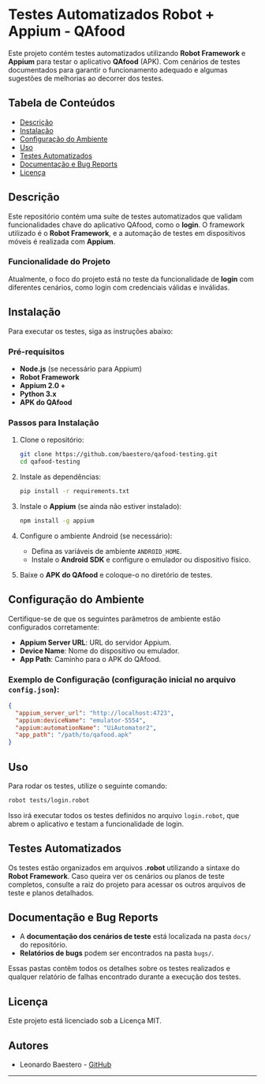 # Testes Automatizados Robot + Appium - QAfood

Este projeto contém testes automatizados utilizando **Robot Framework** e **Appium** para testar o aplicativo **QAfood** (APK). Com cenários de testes documentados para garantir o funcionamento adequado e algumas sugestões de melhorias ao decorrer dos testes.

## Tabela de Conteúdos

- [Descrição](#descrição)
- [Instalação](#instalação)
- [Configuração do Ambiente](#configuração-do-ambiente)
- [Uso](#uso)
- [Testes Automatizados](#testes-automatizados)
- [Documentação e Bug Reports](#documentação-e-bug-reports)
- [Licença](#licença)

## Descrição

Este repositório contém uma suíte de testes automatizados que validam funcionalidades chave do aplicativo QAfood, como o **login**. O framework utilizado é o **Robot Framework**, e a automação de testes em dispositivos móveis é realizada com **Appium**.

### Funcionalidade do Projeto

Atualmente, o foco do projeto está no teste da funcionalidade de **login** com diferentes cenários, como login com credenciais válidas e inválidas.

## Instalação

Para executar os testes, siga as instruções abaixo:

### Pré-requisitos

- **Node.js** (se necessário para Appium)
- **Robot Framework**
- **Appium 2.0 +**
- **Python 3.x**
- **APK do QAfood**

### Passos para Instalação

1. Clone o repositório:

   ```bash
   git clone https://github.com/baestero/qafood-testing.git
   cd qafood-testing
   ```

2. Instale as dependências:

   ```bash
   pip install -r requirements.txt
   ```

3. Instale o **Appium** (se ainda não estiver instalado):

   ```bash
   npm install -g appium
   ```

4. Configure o ambiente Android (se necessário):

   - Defina as variáveis de ambiente `ANDROID_HOME`.
   - Instale o **Android SDK** e configure o emulador ou dispositivo físico.

5. Baixe o **APK do QAfood** e coloque-o no diretório de testes.

## Configuração do Ambiente

Certifique-se de que os seguintes parâmetros de ambiente estão configurados corretamente:

- **Appium Server URL**: URL do servidor Appium.
- **Device Name**: Nome do dispositivo ou emulador.
- **App Path**: Caminho para o APK do QAfood.

### Exemplo de Configuração (configuração inicial no arquivo `config.json`):

```json
{
  "appium_server_url": "http://localhost:4723",
  "appium:deviceName": "emulator-5554",
  "appium:automationName": "UiAutomator2",
  "app_path": "/path/to/qafood.apk"
}
```

## Uso

Para rodar os testes, utilize o seguinte comando:

```bash
robot tests/login.robot
```

Isso irá executar todos os testes definidos no arquivo `login.robot`, que abrem o aplicativo e testam a funcionalidade de login.

## Testes Automatizados

Os testes estão organizados em arquivos **.robot** utilizando a sintaxe do **Robot Framework**. Caso queira ver os cenários ou planos de teste completos, consulte a raiz do projeto para acessar os outros arquivos de teste e planos detalhados.

## Documentação e Bug Reports

- A **documentação dos cenários de teste** está localizada na pasta `docs/` do repositório.
- **Relatórios de bugs** podem ser encontrados na pasta `bugs/`.

Essas pastas contêm todos os detalhes sobre os testes realizados e qualquer relatório de falhas encontrado durante a execução dos testes.

## Licença

Este projeto está licenciado sob a Licença MIT.

## Autores

- Leonardo Baestero - [GitHub](https://github.com/baestero)

---
